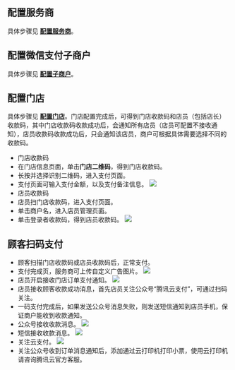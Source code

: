 ## 配置服务商
具体步骤见 [**配置服务商**](/document/product/569/9796)。

## 配置微信支付子商户
具体步骤见 [**配置子商户**](/document/product/569/9795)。

## 配置门店
具体步骤见 [**配置门店**](https://cloud.tencent.com/document/product/569/9797)。门店配置完成后，可得到门店收款码和店员（包括店长）收款码，其中门店收款码收款成功后，会通知所有店员（店员可配置不接收通知），店员收款码收款成功后，只会通知该店员，商户可根据具体需要选择不同的收款码。
- 门店收款码   
 - 在门店信息页面，单击**门店二维码**，得到门店收款码。   
 - 长按并选择识别二维码，进入支付页面。  
 - 支付页面可输入支付金额，以及支付备注信息。 
![](https://main.qcloudimg.com/raw/0fc7f2223a58ac69bd7553706f5b849e.png)
- 店员收款码   
 - 店员扫门店收款码，进入支付页面。   
 - 单击商户名，进入店员管理页面。   
 - 单击登录者收款码，得到店员收款码。 
![](https://main.qcloudimg.com/raw/5ec6f6cad9b2c57e6bff3974c21eb6a5.png)

## 顾客扫码支付
- 顾客扫描门店收款码或店员收款码后，正常支付。     
- 支付完成页，服务商可上传自定义广告图片。
![](https://main.qcloudimg.com/raw/33cf06ab2efab53be45f5c36c93b58e8.png)
- 店员开启接收门店订单支付通知。
![](https://main.qcloudimg.com/raw/69a1b125907f9069049316bc082550b3.png)
- 店员接收顾客收款成功消息，首先店员关注公众号“腾讯云支付”，可通过扫码关注。
- 一码支付完成后，如果发送公众号消息失败，则发送短信通知到店员手机，保证商户能收到收款通知。   
 - 公众号接收收款消息。
![](https://mc.qcloudimg.com/static/img/492fcd119e391798846196ec222624ab/image.png)
 - 短信接收收款消息。
![](https://mc.qcloudimg.com/static/img/c1303672500d10d7b7a7aea09b719438/image.png)
 - 关注云支付。
![](https://main.qcloudimg.com/raw/54917f6b8d2c11ad20a3672fb512ff9a.png)
- 关注公众号收到订单消息通知后，添加通过云打印机打印小票，使用云打印机请咨询腾讯云官方客服。
